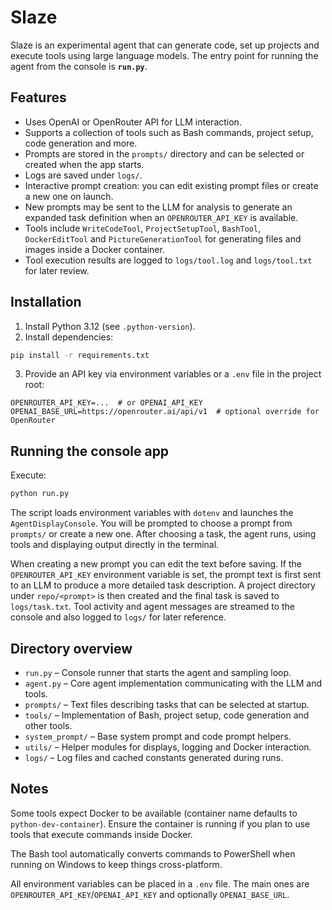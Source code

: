 # Slaze

Slaze is an experimental agent that can generate code, set up projects and execute tools using large language models. The entry point for running the agent from the console is **`run.py`**.

## Features

- Uses OpenAI or OpenRouter API for LLM interaction.
- Supports a collection of tools such as Bash commands, project setup, code generation and more.
- Prompts are stored in the `prompts/` directory and can be selected or created when the app starts.
- Logs are saved under `logs/`.
- Interactive prompt creation: you can edit existing prompt files or create a new one on launch.
- New prompts may be sent to the LLM for analysis to generate an expanded task definition when an
  `OPENROUTER_API_KEY` is available.
- Tools include `WriteCodeTool`, `ProjectSetupTool`, `BashTool`, `DockerEditTool` and
  `PictureGenerationTool` for generating files and images inside a Docker container.
- Tool execution results are logged to `logs/tool.log` and `logs/tool.txt` for later review.

## Installation

1. Install Python 3.12 (see `.python-version`).
2. Install dependencies:

```bash
pip install -r requirements.txt
```

3. Provide an API key via environment variables or a `.env` file in the project root:

```
OPENROUTER_API_KEY=...  # or OPENAI_API_KEY
OPENAI_BASE_URL=https://openrouter.ai/api/v1  # optional override for OpenRouter
```

## Running the console app

Execute:

```bash
python run.py
```

The script loads environment variables with `dotenv` and launches the `AgentDisplayConsole`. You will be prompted to choose a prompt from `prompts/` or create a new one. After choosing a task, the agent runs, using tools and displaying output directly in the terminal.

When creating a new prompt you can edit the text before saving. If the
`OPENROUTER_API_KEY` environment variable is set, the prompt text is first sent
to an LLM to produce a more detailed task description. A project directory under
`repo/<prompt>` is then created and the final task is saved to `logs/task.txt`.
Tool activity and agent messages are streamed to the console and also logged to
`logs/` for later reference.

## Directory overview

- `run.py` – Console runner that starts the agent and sampling loop.
- `agent.py` – Core agent implementation communicating with the LLM and tools.
- `prompts/` – Text files describing tasks that can be selected at startup.
- `tools/` – Implementation of Bash, project setup, code generation and other tools.
- `system_prompt/` – Base system prompt and code prompt helpers.
- `utils/` – Helper modules for displays, logging and Docker interaction.
- `logs/` – Log files and cached constants generated during runs.

## Notes

Some tools expect Docker to be available (container name defaults to
`python-dev-container`). Ensure the container is running if you plan to use tools
that execute commands inside Docker.

The Bash tool automatically converts commands to PowerShell when running on
Windows to keep things cross-platform.

All environment variables can be placed in a `.env` file. The main ones are
`OPENROUTER_API_KEY`/`OPENAI_API_KEY` and optionally `OPENAI_BASE_URL`.


